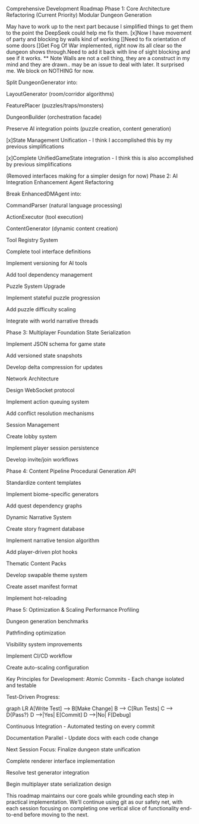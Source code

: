 Comprehensive Development Roadmap
Phase 1: Core Architecture Refactoring (Current Priority)
Modular Dungeon Generation


May have to work up to the next part because I simplified things to get them to the point the DeepSeek could help me fix them.
[x]Now I have movement of party and blocking by walls kind of working
[]Need to fix orientation of some doors
[]Get Fog Of War implemented, right now its all clear so the dungeon shows through.Need to add it back with line of sight blocking and see if it works.
** Note Walls are not a cell thing, they are a construct in my mind and they are drawn.. may be an issue to deal with later. It surprised me. We block on NOTHING for now.

Split DungeonGenerator into:

LayoutGenerator (room/corridor algorithms)

FeaturePlacer (puzzles/traps/monsters)

DungeonBuilder (orchestration facade)

Preserve AI integration points (puzzle creation, content generation)

[x]State Management Unification - I think I accomplished this by my previous simplifications

[x]Complete UnifiedGameState integration - I think this is also accomplished by previous simplifications

(Removed interfaces making for a simpler design for now)
Phase 2: AI Integration Enhancement
Agent Refactoring

Break EnhancedDMAgent into:

CommandParser (natural language processing)

ActionExecutor (tool execution)

ContentGenerator (dynamic content creation)

Tool Registry System

Complete tool interface definitions

Implement versioning for AI tools

Add tool dependency management

Puzzle System Upgrade

Implement stateful puzzle progression

Add puzzle difficulty scaling

Integrate with world narrative threads

Phase 3: Multiplayer Foundation
State Serialization

Implement JSON schema for game state

Add versioned state snapshots

Develop delta compression for updates

Network Architecture

Design WebSocket protocol

Implement action queuing system

Add conflict resolution mechanisms

Session Management

Create lobby system

Implement player session persistence

Develop invite/join workflows

Phase 4: Content Pipeline
Procedural Generation API

Standardize content templates

Implement biome-specific generators

Add quest dependency graphs

Dynamic Narrative System

Create story fragment database

Implement narrative tension algorithm

Add player-driven plot hooks

Thematic Content Packs

Develop swapable theme system

Create asset manifest format

Implement hot-reloading

Phase 5: Optimization & Scaling
Performance Profiling

Dungeon generation benchmarks

Pathfinding optimization

Visibility system improvements

Implement CI/CD workflow

Create auto-scaling configuration

Key Principles for Development:
Atomic Commits - Each change isolated and testable

Test-Driven Progress:

graph LR
  A[Write Test] --> B[Make Change]
  B --> C[Run Tests]
  C --> D{Pass?}
  D -->|Yes| E[Commit]
  D -->|No| F[Debug]

Continuous Integration - Automated testing on every commit

Documentation Parallel - Update docs with each code change

Next Session Focus:
Finalize dungeon state unification

Complete renderer interface implementation

Resolve test generator integration

Begin multiplayer state serialization design

This roadmap maintains our core goals while grounding each step in practical implementation. We'll continue using git as our safety net, with each session focusing on completing one vertical slice of functionality end-to-end before moving to the next.